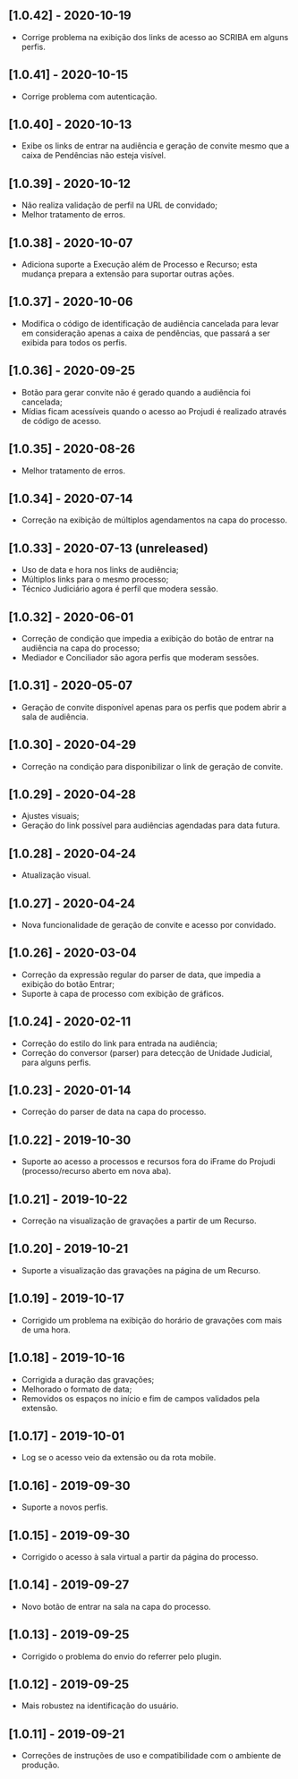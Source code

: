 ## [1.0.42] - 2020-10-19
- Corrige problema na exibição dos links de acesso ao SCRIBA em alguns perfis.

## [1.0.41] - 2020-10-15
- Corrige problema com autenticação.

## [1.0.40] - 2020-10-13
- Exibe os links de entrar na audiência e geração de convite mesmo que a caixa de Pendências não esteja visível.

## [1.0.39] - 2020-10-12
- Não realiza validação de perfil na URL de convidado;
- Melhor tratamento de erros.

## [1.0.38] - 2020-10-07
- Adiciona suporte a Execução além de Processo e Recurso; esta mudança prepara a extensão para suportar outras ações.

## [1.0.37] - 2020-10-06
- Modifica o código de identificação de audiência cancelada para levar em consideração apenas a caixa de pendências, que passará a ser exibida para todos os perfis.

## [1.0.36] - 2020-09-25
- Botão para gerar convite não é gerado quando a audiência foi cancelada;
- Mídias ficam acessíveis quando o acesso ao Projudi é realizado através de código de acesso.

## [1.0.35] - 2020-08-26
- Melhor tratamento de erros.

## [1.0.34] - 2020-07-14
- Correção na exibição de múltiplos agendamentos na capa do processo.

## [1.0.33] - 2020-07-13 (unreleased)
- Uso de data e hora nos links de audiência;
- Múltiplos links para o mesmo processo;
- Técnico Judiciário agora é perfil que modera sessão.

## [1.0.32] - 2020-06-01
- Correção de condição que impedia a exibição do botão de entrar na audiência na capa do processo;
- Mediador e Conciliador são agora perfis que moderam sessões.

## [1.0.31] - 2020-05-07
- Geração de convite disponível apenas para os perfis que podem abrir a sala de audiência.

## [1.0.30] - 2020-04-29
- Correção na condição para disponibilizar o link de geração de convite.

## [1.0.29] - 2020-04-28
- Ajustes visuais;
- Geração do link possível para audiências agendadas para data futura.

## [1.0.28] - 2020-04-24
- Atualização visual.

## [1.0.27] - 2020-04-24
- Nova funcionalidade de geração de convite e acesso por convidado.

## [1.0.26] - 2020-03-04
- Correção da expressão regular do parser de data, que impedia a exibição do botão Entrar;
- Suporte à capa de processo com exibição de gráficos.

## [1.0.24] - 2020-02-11
- Correção do estilo do link para entrada na audiência;
- Correção do conversor (parser) para detecção de Unidade Judicial, para alguns perfis.

## [1.0.23] - 2020-01-14
- Correção do parser de data na capa do processo.

## [1.0.22] - 2019-10-30
- Suporte ao acesso a processos e recursos fora do iFrame do Projudi (processo/recurso aberto em nova aba).

## [1.0.21] - 2019-10-22
- Correção na visualização de gravações a partir de um Recurso.

## [1.0.20] - 2019-10-21
- Suporte a visualização das gravações na página de um Recurso.

## [1.0.19] - 2019-10-17
- Corrigido um problema na exibição do horário de gravações com mais de uma hora.

## [1.0.18] - 2019-10-16
- Corrigida a duração das gravações;
- Melhorado o formato de data;
- Removidos os espaços no início e fim de campos validados pela extensão.

## [1.0.17] - 2019-10-01
- Log se o acesso veio da extensão ou da rota mobile.

## [1.0.16] - 2019-09-30
- Suporte a novos perfis.

## [1.0.15] - 2019-09-30
- Corrigido o acesso à sala virtual a partir da página do processo.

## [1.0.14] - 2019-09-27
- Novo botão de entrar na sala na capa do processo.

## [1.0.13] - 2019-09-25
- Corrigido o problema do envio do referrer pelo plugin.

## [1.0.12] - 2019-09-25
- Mais robustez na identificação do usuário.

## [1.0.11] - 2019-09-21
- Correções de instruções de uso e compatibilidade com o ambiente de produção.

